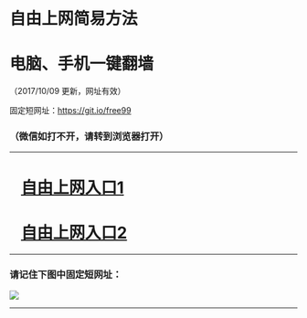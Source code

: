 ﻿# 自由上网简易方法

# 电脑、手机一键翻墙

（2017/10/09 更新，网址有效）

固定短网址：https://git.io/free99

### （微信如打不开，请转到浏览器打开）


***





# &nbsp;&nbsp; <a href="http://ft2078018374.fwq-tz-1001.info/fwqtz01.html?t=10090017612 " target="_blank">自由上网入口1</a>
# &nbsp;&nbsp; <a href="http://ft2205719562.fwq-tz-1002.info/fwqtz02.html?t=100900127558 " target="_blank">自由上网入口2</a>
***

### 请记住下图中固定短网址：

<img src="https://s3-us-west-2.amazonaws.com/fwq-1001/yjfq-20170905okok.png" /> 


***

